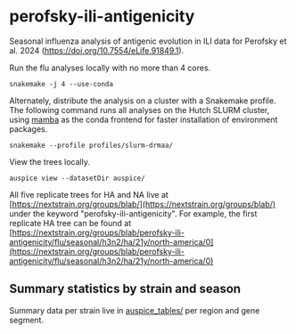 # perofsky-ili-antigenicity

Seasonal influenza analysis of antigenic evolution in ILI data for Perofsky et al. 2024 (https://doi.org/10.7554/eLife.91849.1).

Run the flu analyses locally with no more than 4 cores.

```
snakemake -j 4 --use-conda
```

Alternately, distribute the analysis on a cluster with a Snakemake profile.
The following command runs all analyses on the Hutch SLURM cluster, using [mamba](https://github.com/mamba-org/mamba) as the conda frontend for faster installation of environment packages.

```
snakemake --profile profiles/slurm-drmaa/
```

View the trees locally.

```
auspice view --datasetDir auspice/
```

All five replicate trees for HA and NA live at [https://nextstrain.org/groups/blab/](https://nextstrain.org/groups/blab/) under the keyword "perofsky-ili-antigenicity".
For example, the first replicate HA tree can be found at [https://nextstrain.org/groups/blab/perofsky-ili-antigenicity/flu/seasonal/h3n2/ha/21y/north-america/0](https://nextstrain.org/groups/blab/perofsky-ili-antigenicity/flu/seasonal/h3n2/ha/21y/north-america/0)

## Summary statistics by strain and season

Summary data per strain live in [auspice_tables/](auspice_tables/) per region and gene segment.
